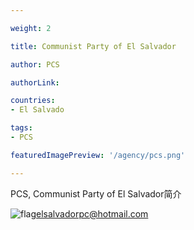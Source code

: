```yaml
---

weight: 2

title: Communist Party of El Salvador

author: PCS

authorLink:  

countries: 
- El Salvado

tags: 
- PCS

featuredImagePreview: '/agency/pcs.png'

---
```


PCS, Communist Party of El Salvador简介 

<!--more-->

![flag](/agency/pcs.png)elsalvadorpc@hotmail.com